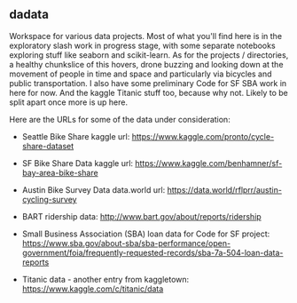 ## dadata

Workspace for various data projects. Most of what you'll find here is in the exploratory slash work in progress stage, with some separate notebooks exploring stuff like seaborn and scikit-learn. As for the projects / directories, a healthy chunkslice of this hovers, drone buzzing and looking down at the movement of people in time and space and particularly via bicycles and public transportation. I also have some preliminary Code for SF SBA work in here for now. And the kaggle Titanic stuff too, because why not. Likely to be split apart once more is up here.

Here are the URLs for some of the data under consideration: 

-  Seattle Bike Share kaggle url: https://www.kaggle.com/pronto/cycle-share-dataset 

-  SF Bike Share Data kaggle url: https://www.kaggle.com/benhamner/sf-bay-area-bike-share 

-  Austin Bike Survey Data data.world url: https://data.world/rflprr/austin-cycling-survey

-  BART ridership data: http://www.bart.gov/about/reports/ridership

-  Small Business Association (SBA) loan data for Code for SF project: https://www.sba.gov/about-sba/sba-performance/open-government/foia/frequently-requested-records/sba-7a-504-loan-data-reports

-  Titanic data - another entry from kaggletown: https://www.kaggle.com/c/titanic/data 
  

